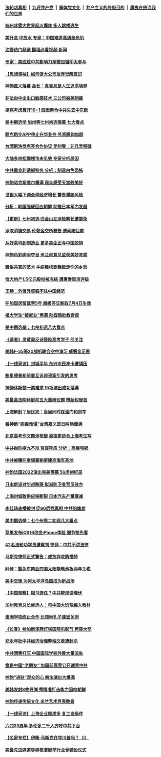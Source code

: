 ####  [法轮功真相](../../../../basic/blob/master/README.md?t=06091831) &nbsp;|&nbsp; [九评共产党](../../../../9ping.md/blob/master/README.md?t=06091831) &nbsp;|&nbsp; [解体党文化](../../../../jtdwh.md/blob/master/README.md?t=06091831)  &nbsp;|&nbsp; [共产主义的终极目的](../../../../gczydzjmd.md/blob/master/README.md?t=06091831) &nbsp;|&nbsp; [魔鬼在统治我们的世界](../../../../mgztzwmdsj.md/blob/master/README.md?t=06091831) 

#### [杭州冰雪大世界起火爆炸 多人跳楼逃生](../pages/nf4514/n13755546.md?t=06091831) 

#### [美升息 中放水 专家：中国难逃高通胀危机](../pages/nf4514/n13755529.md?t=06091831) 

#### [油管热门频道 翻墙必看视频 新闻](http://45.76.130.85:81/youtube.html?06091831)

#### [专家：美应趁中共影响力渐微加强印太参与](../pages/nf4514/n13755516.md?t=06091831) 

#### [【思想领袖】如何促大公司放弃觉醒意识](../pages/nf4514/n13723724.md?t=06091831) 

#### [神韵嘉义落幕 县长：真善忍是人生追求境界](../pages/nf4514/n13755355.md?t=06091831) 

#### [非法向中企出口敏感技术 三公司被美制裁](../pages/nf4514/n13755233.md?t=06091831) 

#### [捷克考虑离开16+1 四因素令中共失去中东欧](../pages/nf4514/n13755204.md?t=06091831) 

#### [美中期选举 加州等七州初选落幕 七大看点](../pages/nf4514/n13755132.md?t=06091831) 

#### [耐克跑步APP停止在华业务 外资脱钩加剧](../pages/nf4514/n13755010.md?t=06091831) 

#### [台湾斯洛伐克签合作协议 吴钊燮：非凡里程碑](../pages/nf4514/n13754915.md?t=06091831) 

#### [大陆多地松绑楼市未见效 专家分析原因](../pages/nf4514/n13754771.md?t=06091831) 

#### [中共重金利诱抓特务 分析：制造白色恐怖](../pages/nf4514/n13754392.md?t=06091831) 

#### [神韵诺克斯维尔爆满 观众感受天堂般美好](../pages/nf4514/n13754886.md?t=06091831) 

#### [世银大幅下调全球经济增长 警告滞胀风险](../pages/nf4514/n13754801.md?t=06091831) 

#### [分析：韩国强硬回应朝鲜 助推日本军力发展](../pages/nf4514/n13754630.md?t=06091831) 

#### [【更新】七州初选 旧金山左派检察长遭罢免](../pages/nf4514/n13754397.md?t=06091831) 

#### [涉取消镍交易 伦敦金交所被告 遭索赔巨款](../pages/nf4514/n13754708.md?t=06091831) 

#### [从好莱坞到制造业 更多美企正与中国脱钩](../pages/nf4514/n13754651.md?t=06091831) 

#### [神韵色彩绚丽夺目 米兰创意总监获美妙灵感](../pages/nf4514/n13754514.md?t=06091831) 

#### [雅俗共赏的艺术 手绢舞秧歌舞赶走你的乡愁](../pages/nf4514/n13743984.md?t=06091831) 

#### [恒大地产1.5亿元股权被冻结 遭惠誉取消评级](../pages/nf4514/n13754601.md?t=06091831) 

#### [王赫：外贸外资稳不住中国经济](../pages/nf4514/n13753933.md?t=06091831) 

#### [在加国居留延至5年 超级签证新政7月4日生效](../pages/nf4514/n13754437.md?t=06091831) 

#### [揭大学生“被就业”黑幕 陆媒暗批教育部](../pages/nf4514/n13753593.md?t=06091831) 

#### [美中期选举：七州初选八大看点](../pages/nf4514/n13754288.md?t=06091831) 

#### [《读者》发黄巢反诗鼓励高考学子 引关注](../pages/nf4514/n13754335.md?t=06091831) 

#### [美韩F-35等20战机联合空中演习 威慑金正恩](../pages/nf4514/n13754284.md?t=06091831) 

#### [【一线采访】封城半年 东兴市民冲卡遭镇压](../pages/nf4514/n13754277.md?t=06091831) 

#### [影星德普和前妻互诉诽谤案引发的思考](../pages/nf4514/n13753115.md?t=06091831) 

#### [神韵休斯顿一票难求 15场演出成功落幕](../pages/nf4514/n13753427.md?t=06091831) 

#### [美最高法院休庭前五大重磅议题 堕胎权居首](../pages/nf4514/n13751188.md?t=06091831) 

#### [上海解封？居民怨：当局同时踩油门和刹车](../pages/nf4514/n13754064.md?t=06091831) 

#### [看神韵“病毒难侵”台湾嘉义首日两场爆满](../pages/nf4514/n13754149.md?t=06091831) 

#### [北京高考作文题涉核酸 被指更适合上海考生写](../pages/nf4514/n13754041.md?t=06091831) 

#### [中共抛防疫九不准 官媒呼应 分析：高层甩锅](../pages/nf4514/n13753766.md?t=06091831) 

#### [中共被曝在柬埔寨秘密建造海军基地](../pages/nf4514/n13753906.md?t=06091831) 

#### [神韵法国2022演出完美落幕 56场创纪录](../pages/nf4514/n13753902.md?t=06091831) 

#### [日本新设对华战略班 拟派防卫省官员驻台](../pages/nf4514/n13753832.md?t=06091831) 

#### [上海封城致供应链断裂 日本汽车产量骤减](../pages/nf4514/n13753792.md?t=06091831) 

#### [李佳琦直播被封 促90后找真相 中共陷尴尬](../pages/nf4514/n13753692.md?t=06091831) 

#### [美中期选举：七个州周二初选几大看点](../pages/nf4514/n13753568.md?t=06091831) 

#### [苹果发布iOS16改变iPhone体验 细节抢先看](../pages/nf4514/n13753627.md?t=06091831) 

#### [42名法轮功学员遭冤判 律师：中共不讲法律](../pages/nf4514/n13753469.md?t=06091831) 

#### [马斯克律师正式警告：或放弃收购推特](../pages/nf4514/n13753548.md?t=06091831) 

#### [拜登：豁免东南亚四国太阳能电池板两年关税](../pages/nf4514/n13753566.md?t=06091831) 

#### [美中交锋 为何太平洋岛国成为新战场](../pages/nf4514/n13753575.md?t=06091831) 

#### [【中国观察】阻习连任？中共帮规设埋伏](../pages/nf4514/n13753438.md?t=06091831) 

#### [加州教育总长候选人：将中国大饥荒编入教材](../pages/nf4514/n13752863.md?t=06091831) 

#### [澳洲学校终止合作 北领地孔子课堂关闭](../pages/nf4514/n13753149.md?t=06091831) 

#### [《长春》参加新泽西灯塔国际电影节 再获大奖](../pages/nf4514/n13753184.md?t=06091831) 

#### [郑永年批中共经济治理弊端文章遭封杀](../pages/nf4514/n13753268.md?t=06091831) 

#### [中共清零打压 中国国际学校外教大量流失](../pages/nf4514/n13753154.md?t=06091831) 

#### [曾是中国“老朋友” 加国前高官公开谴责中共](../pages/nf4514/n13753035.md?t=06091831) 

#### [神韵“进驻”观众的心 南法演出大爆满](../pages/nf4514/n13753137.md?t=06091831) 

#### [美韩发射8枚导弹 秀精准打击能力回呛朝鲜](../pages/nf4514/n13753095.md?t=06091831) 

#### [神韵传递传统文化 米兰艺术界表敬意](../pages/nf4514/n13753052.md?t=06091831) 

#### [【一线采访】上海企业顾虑多 复工设条件](../pages/nf4514/n13753011.md?t=06091831) 

#### [六四33周年 多伦多二千人齐呼中共下台](../pages/nf4514/n13752877.md?t=06091831) 

#### [【名家专栏】伊隆‧马斯克在学川普吗？（I）](../pages/nf4514/n13752323.md?t=06091831) 

#### [美最先进弹道导弹核潜艇举行龙骨铺设仪式](../pages/nf4514/n13752964.md?t=06091831) 

<img src='http://gfw-breaker.win/goodnews/indexes/nf4514.md' width='0px' height='0px'/>
